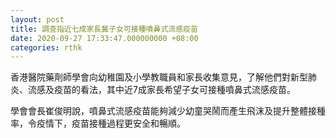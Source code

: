 ```yaml
---
layout: post
title: 調查指近七成家長冀子女可接種噴鼻式流感疫苗
date: 2020-09-27 17:33:47.000000000 +08:00
categories: rthk
---
```


香港醫院藥劑師學會向幼稚園及小學教職員和家長收集意見，了解他們對新型肺炎、流感及疫苗的看法，其中近7成家長希望子女可接種噴鼻式流感疫苗。

學會會長崔俊明說，噴鼻式流感疫苗能夠減少幼童哭鬧而產生飛沫及提升整體接種率，令疫情下，疫苗接種過程更安全和暢順。
